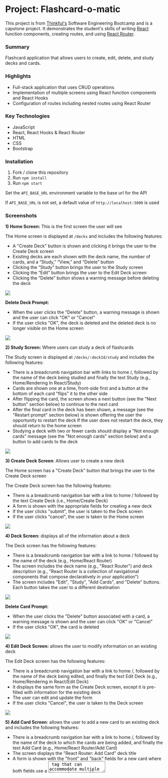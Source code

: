 # Project: Flashcard-o-matic

This project is from [Thinkful's](https://www.thinkful.com/bootcamp/web-development/) Software Engineering Bootcamp and is a capstone project. It demonstrates the student's skills of writing [React](https://reactjs.org/) function components, creating routes, and using [React Router](https://reactrouter.com/).


### Summary

Flashcard application that allows users to create, edit, delete, and study decks and cards.

### Highlights

* Full-stack application that uses CRUD operations
* Implementation of multiple screens using React function components and React Hooks
* Configuration of routes including nested routes using React Router

### Key Technologies 

* JavaScript
* React, React Hooks & React Router
* HTML
* CSS
* Bootstrap

### Installation

1. Fork / clone this repository
2. Run `npm install`
3. Run `npm start`

Set the `API_BASE_URL` environment variable to the base url for the API

If `API_BASE_URL` is not set, a default value of `http://localhost:5000` is used

### Screenshots 

<strong>1) Home Screen:</strong> This is the first screen the user will see

The Home screen is displayed at ```/decks``` and includes the following features: 
- A "Create Deck" button is shown and clicking it brings the user to the Create Deck screen
- Existing decks are each shown with the deck name, the number of cards, and a “Study,” “View,” and “Delete” button
- Clicking the “Study” button brings the user to the Study screen
- Clicking the “Edit” button brings the user to the Edit Deck screen
- Clicking the “Delete” button shows a warning message before deleting the deck
<img src="../img/Home.png" />

<strong>Delete Deck Prompt:</strong>

- When the user clicks the "Delete" button, a warning message is shown and the user can click "OK" or "Cancel" 
- If the user clicks "OK", the deck is deleted and the deleted deck is no longer visible on the Home screen
<img src="../img/Delete.png" />

<strong>2) Study Screen:</strong> Where users can study a deck of flashcards

The Study screen is displayed at ```/decks/:deckId/study``` and includes the following features:
- There is a breadcrumb navigation bar with links to home /, followed by the name of the deck being studied and finally the text Study (e.g., Home/Rendering In React/Study)
- Cards are shown one at a time, front-side first and a button at the bottom of each card "flips" it to the other side
- After flipping the card, the screen shows a next button (see the "Next button" section below) to continue to the next card
- After the final card in the deck has been shown, a message (see the "Restart prompt" section below) is shown offering the user the opportunity to restart the deck
If the user does not restart the deck, they should return to the home screen
- Studying a deck with two or fewer cards should display a "Not enough cards" message (see the "Not enough cards" section below) and a button to add cards to the deck
<img src="../img/Study.png" />

<strong>3) Create Deck Screen</strong>: Allows user to create a new deck

The Home screen has a "Create Deck" button that brings the user to the Create Deck screen 

The Create Deck screen has the following features:
- There is a breadcrumb navigation bar with a link to home / followed by the text Create Deck (i.e., Home/Create Deck)
- A form is shown with the appropriate fields for creating a new deck
- If the user clicks "submit", the user is taken to the Deck screen
- If the user clicks "cancel", the user is taken to the Home screen
<img src="../img/CreatC.png" />

<strong>4) Deck Screen:</strong> displays all of the information about a deck

The Deck screen has the following features:
- There is a breadcrumb navigation bar with a link to home / followed by the name of the deck (e.g., Home/React Router)
- The screen includes the deck name (e.g., "React Router") and deck description (e.g., "React Router is a collection of navigational components that compose declaratively in your application")
- The screen includes "Edit", "Study", "Add Cards", and "Delete" buttons. Each button takes the user to a different destination
<img src="../img/Deck.png" />

<strong>Delete Card Prompt:</strong>
- When the user clicks the "Delete" button associated with a card, a warning message is shown and the user can click "OK" or "Cancel"
- If the user clicks "OK", the card is deleted
<img src="../img/DeleteC.png" />

<strong>4) Edit Deck Screen:</strong> allows the user to modify information on an existing deck

The Edit Deck screen has the following features:
- There is a breadcrumb navigation bar with a link to home /, followed by the name of the deck being edited, and finally the text Edit Deck (e.g., Home/Rendering in React/Edit Deck)
- It displays the same form as the Create Deck screen, except it is pre-filled with information for the existing deck
- The user can edit and update the form
- If the user clicks "Cancel", the user is taken to the Deck screen
<img src="../img/EditeD.png" />

<strong>5) Add Card Screen</strong>: allows the user to add a new card to an existing deck and includes the following features:
- There is a breadcrumb navigation bar with a link to home /, followed by the name of the deck to which the cards are being added, and finally the text Add Card (e.g., Home/React Router/Add Card)
- The screen displays the "React Router: Add Card" deck title
- A form is shown with the "front" and "back" fields for a new card where both fields use a <textarea> tag that can accommodate multiple lines of text.
- If the user clicks "Save", a new card is created and associated with the relevant deck. Then the form is cleared and the process for adding a card is restarted
- If the user clicks "Done", the user is taken to the Deck screen
 <img src="../img/AddC.png" />
  
<strong>6) Edit Card Screen:</strong> allows the user to modify information on an existing card and has the following features:
- There is a breadcrumb navigation bar with a link to home /, followed by the name of the deck of which the edited card is a member, and finally the text Edit Card :cardId (e.g., Home/Deck React Router/Edit Card 4)
- It displays the same form as the Add Card screen, except it is pre-filled with information for the existing card. It can be edited and updated
- If the user clicks on either "Save" or "Cancel", the user is taken to the Deck screen
<img src="../img/EditeC.png" />

